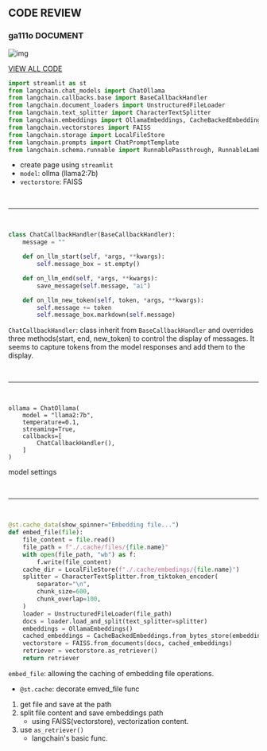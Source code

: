 ## CODE REVIEW

### ga111o DOCUMENT

![img](https://velog.velcdn.com/images/ga111o/post/994835f8-d647-4bea-b5ec-81b4cafce20d/image.png)

[VIEW ALL CODE](https://raw.githubusercontent.com/ga111o/fullstack-gpt311/main/lecture/7/pages/01_DOCUMENT.py)

```python
import streamlit as st
from langchain.chat_models import ChatOllama
from langchain.callbacks.base import BaseCallbackHandler
from langchain.document_loaders import UnstructuredFileLoader
from langchain.text_splitter import CharacterTextSplitter
from langchain.embeddings import OllamaEmbeddings, CacheBackedEmbeddings
from langchain.vectorstores import FAISS
from langchain.storage import LocalFileStore
from langchain.prompts import ChatPromptTemplate
from langchain.schema.runnable import RunnablePassthrough, RunnableLambda
```

-   create page using `streamlit`
-   `model`: ollma (llama2:7b)
-   `vectorstore`: FAISS

<br>
<hr>
<br>

```python
class ChatCallbackHandler(BaseCallbackHandler):
    message = ""

    def on_llm_start(self, *args, **kwargs):
        self.message_box = st.empty()

    def on_llm_end(self, *args, **kwargs):
        save_message(self.message, "ai")

    def on_llm_new_token(self, token, *args, **kwargs):
        self.message += token
        self.message_box.markdown(self.message)

```

`ChatCallbackHandler`: class inherit from `BaseCallbackHandler` and overrides three methods(start, end, new_token) to control the display of messages. It seems to capture tokens from the model responses and add them to the display.

<br>
<hr>
<br>

```
ollama = ChatOllama(
    model = "llama2:7b",
    temperature=0.1,
    streaming=True,
    callbacks=[
        ChatCallbackHandler(),
    ]
)
```

model settings

<br>
<hr>
<br>

```python
@st.cache_data(show_spinner="Embedding file...")
def embed_file(file):
    file_content = file.read()
    file_path = f"./.cache/files/{file.name}"
    with open(file_path, "wb") as f:
        f.write(file_content)
    cache_dir = LocalFileStore(f"./.cache/embedings/{file.name}")
    splitter = CharacterTextSplitter.from_tiktoken_encoder(
        separator="\n",
        chunk_size=600,
        chunk_overlap=100,
    )
    loader = UnstructuredFileLoader(file_path)
    docs = loader.load_and_split(text_splitter=splitter)
    embeddings = OllamaEmbeddings()
    cached_embeddings = CacheBackedEmbeddings.from_bytes_store(embeddings, cache_dir)
    vectorstore = FAISS.from_documents(docs, cached_embeddings)
    retriever = vectorstore.as_retriever()
    return retriever
```

`embed_file`: allowing the caching of embedding file operations.

-   `@st.cache`: decorate emved_file func

1. get file and save at the path
2. split file content and save embeddings path
    - using FAISS(vectorstore), vectorization content.
3. use `as_retriever()`
    - langchain's basic func.
